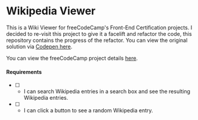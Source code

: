 # Wikipedia Viewer
This is a Wiki Viewer for freeCodeCamp's Front-End Certification projects. I decided to re-visit this project to give it a facelift and refactor the code, this repository contains the progress of the refactor. You can view the original solution via [Codepen here](https://codepen.io/Nestik/pen/QgWqzJ).

You can view the freeCodeCamp project details [here](https://www.freecodecamp.org/challenges/build-a-wikipedia-viewer).

#### Requirements
- [ ] - I can search Wikipedia entries in a search box and see the resulting Wikipedia entries.
- [ ] - I can click a button to see a random Wikipedia entry.

